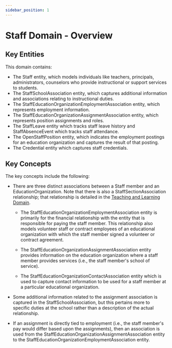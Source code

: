 ```yaml
---
sidebar_position: 1
---
```


# Staff Domain - Overview

## Key Entities

This domain contains:

* The Staff entity, which models individuals like teachers, principals,
    administrators, counselors who provide instructional or support services to
    students.
* The StaffSchoolAssociation entity, which captures additional information and
    associations relating to instructional duties.
* The StaffEducationOrganizationEmploymentAssociation entity, which represents
    employment information.
* The StaffEducationOrganizationAssignmentAssociation entity, which represents
    position assignments and roles.
* The StaffLeave entity which tracks staff leave history and StaffAbsenceEvent
    which tracks staff attendance.
* The OpenStaffPosition entity, which indicates the employment postings for an
    education organization and captures the result of that posting.
* The Credential entity which captures staff credentials.

## Key Concepts

The key concepts include the following:

* There are three distinct associations between a Staff member and an
    EducationOrganization. Note that there is also a StaffSectionAssociation
    relationship; that relationship is detailed in the [Teaching and Learning
    Domain](../teaching-and-learning-domain/overview.md).

  * The StaffEducationOrganizationEmploymentAssociation entity is primarily
        for the financial relationship with the entity that is responsible for
        paying the staff member. This relationship also models volunteer staff
        or contract employees of an educational organization with which the
        staff member signed a volunteer or contract agreement.

  * The StaffEducationOrganizationAssignmentAssociation entity provides
        information on the education organization where a staff member provides
        services (i.e., the staff member's school of service).

  * The StaffEducationOrganizationContactAssociation entity which is used to
        capture contact information to be used for a staff member at a
        particular educational organization.

* Some additional information related to the assignment association is
    captured in the StaffSchoolAssociation, but this pertains more to specific
    duties at the school rather than a description of the actual relationship.

* If an assignment is directly tied to employment (i.e., the staff member's
    pay would differ based upon the assignments), then an association is used
    from the StaffEducationOrganizationAssignmentAssociation entity to the
    StaffEducationOrganizationEmploymentAssociation entity.
